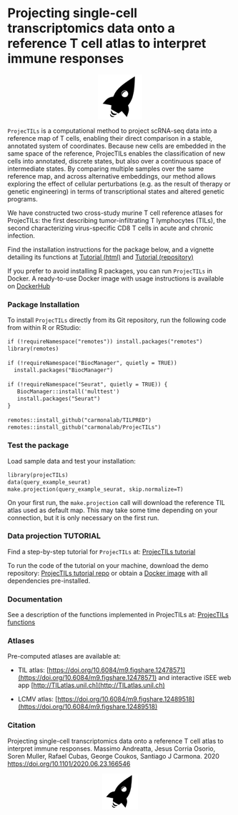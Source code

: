 # Projecting single-cell transcriptomics data onto a reference T cell atlas to interpret immune responses

<span title="Shuttling T cells into a reference transcriptomic space. A high-dimensional odyssey to interpret  immune responses" >
<p align="center">
  <img height="100" src="docs/projectils_logo_W_square.png">
</p>
</span>

`ProjecTILs` is a computational method to project scRNA-seq data into a reference map of T cells, enabling their direct comparison in a stable, annotated system of coordinates. Because new cells are embedded in the same space of the reference, ProjecTILs enables the classification of new cells into annotated, discrete states, but also over a continuous space of intermediate states. 
By comparing multiple samples over the same reference map, and across alternative embeddings, our method allows exploring the effect of cellular perturbations (e.g. as the result of therapy or genetic engineering) in terms of transcriptional states and altered genetic programs.

We have constructed two cross-study murine T cell reference atlases for ProjecTILs: the first describing tumor-infiltrating T lymphocytes (TILs), the second characterizing virus-specific CD8 T cells in acute and chronic infection. 

Find the installation instructions for the package below, and a vignette detailing its functions at [Tutorial (html)](https://carmonalab.github.io/ProjecTILs/tutorial.html) and [Tutorial (repository)](https://gitlab.unil.ch/carmona/ProjecTILs.demo)

If you prefer to avoid installing R packages, you can run `ProjecTILs` in Docker. A ready-to-use Docker image with usage instructions is available on [DockerHub](https://hub.docker.com/repository/docker/mandrea1/projectils_demo)

### Package Installation

To install `ProjecTILs` directly from its Git repository, run the following code from within R or RStudio:
```
if (!requireNamespace("remotes")) install.packages("remotes")
library(remotes)

if (!requireNamespace("BiocManager", quietly = TRUE))
  install.packages("BiocManager")

if (!requireNamespace("Seurat", quietly = TRUE)) {
   BiocManager::install('multtest')
   install.packages("Seurat")
}

remotes::install_github("carmonalab/TILPRED")
remotes::install_github("carmonalab/ProjecTILs")
```

### Test the package

Load sample data and test your installation:
```
library(projecTILs)
data(query_example_seurat)
make.projection(query_example_seurat, skip.normalize=T)
```

On your first run, the `make.projection` call will download the reference TIL atlas used as default map. This may take some time depending on your connection, but it is only necessary on the first run.


### Data projection TUTORIAL

Find a step-by-step tutorial for `ProjecTILs` at: [ProjecTILs tutorial](https://carmonalab.github.io/ProjecTILs/tutorial.html)

To run the code of the tutorial on your machine, download the demo repository: [ProjecTILs tutorial repo](https://gitlab.unil.ch/carmona/ProjecTILs.demo) or obtain a [Docker image](https://hub.docker.com/repository/docker/mandrea1/projectils_demo) with all dependencies pre-installed.

### Documentation

See a description of the functions implemented in ProjecTILs at: [ProjecTILs functions](docs/functions.md)

### Atlases

Pre-computed atlases are available at:

* TIL atlas: [https://doi.org/10.6084/m9.figshare.12478571](https://doi.org/10.6084/m9.figshare.12478571) and interactive iSEE web app [http://TILatlas.unil.ch](http://TILatlas.unil.ch)

* LCMV atlas: [https://doi.org/10.6084/m9.figshare.12489518](https://doi.org/10.6084/m9.figshare.12489518)

### Citation

Projecting single-cell transcriptomics data onto a reference T cell atlas to interpret immune responses. Massimo Andreatta, Jesus Corria Osorio, Soren Muller, Rafael Cubas, George Coukos,  Santiago J Carmona. 2020 https://doi.org/10.1101/2020.06.23.166546

<p align="center">
  <img height="80" src="docs/projectils_logo_W_square.png">
</p>
